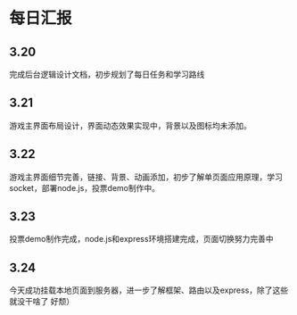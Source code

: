 # 每日汇报

## 3.20

完成后台逻辑设计文档，初步规划了每日任务和学习路线

## 3.21

游戏主界面布局设计，界面动态效果实现中，背景以及图标均未添加。

## 3.22

游戏主界面细节完善，链接、背景、动画添加，初步了解单页面应用原理，学习socket，部署node.js，投票demo制作中。

## 3.23

投票demo制作完成，node.js和express环境搭建完成，页面切换努力完善中


## 3.24

今天成功挂载本地页面到服务器，进一步了解框架、路由以及express，除了这些就没干啥了 好颓）
